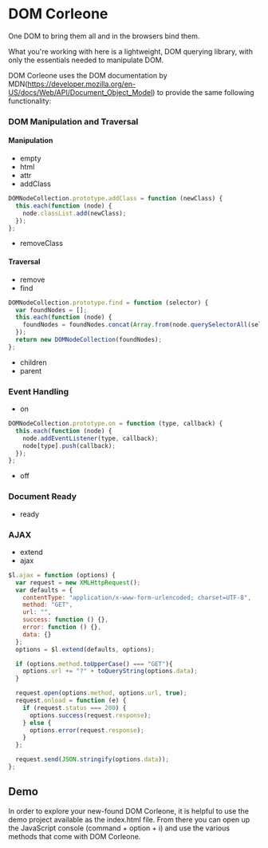 # DOM Corleone

One DOM to bring them all and in the browsers bind them.

What you're working with here is a lightweight, DOM querying library, with only the essentials needed to manipulate DOM.

DOM Corleone uses the DOM documentation by MDN(https://developer.mozilla.org/en-US/docs/Web/API/Document_Object_Model) to provide the same following functionality:

### DOM Manipulation and Traversal

#### Manipulation
- empty
- html
- attr
- addClass
```JavaScript
DOMNodeCollection.prototype.addClass = function (newClass) {
  this.each(function (node) {
    node.classList.add(newClass);
  });
};
```
- removeClass

#### Traversal
- remove
- find
```JavaScript
DOMNodeCollection.prototype.find = function (selector) {
  var foundNodes = [];
  this.each(function (node) {
    foundNodes = foundNodes.concat(Array.from(node.querySelectorAll(selector)));
  });
  return new DOMNodeCollection(foundNodes);
};
```
- children
- parent

### Event Handling
- on
```JavaScript
DOMNodeCollection.prototype.on = function (type, callback) {
  this.each(function (node) {
    node.addEventListener(type, callback);
    node[type].push(callback);
  });
};
```
- off

### Document Ready
- ready

### AJAX
- extend
- ajax
```JavaScript
$l.ajax = function (options) {
  var request = new XMLHttpRequest();
  var defaults = {
    contentType: "application/x-www-form-urlencoded; charset=UTF-8",
    method: "GET",
    url: "",
    success: function () {},
    error: function () {},
    data: {}
  };
  options = $l.extend(defaults, options);

  if (options.method.toUpperCase() === "GET"){
    options.url += "?" + toQueryString(options.data);
  }

  request.open(options.method, options.url, true);
  request.onload = function (e) {
    if (request.status === 200) {
      options.success(request.response);
    } else {
      options.error(request.response);
    }
  };

  request.send(JSON.stringify(options.data));
};

```

## Demo
In order to explore your new-found DOM Corleone, it is helpful to use the demo project available as the index.html file.  From there you can open up the JavaScript console (command + option + i) and use the various methods that come with DOM Corleone.
